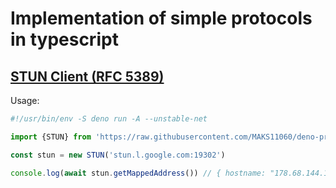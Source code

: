 # Implementation of simple protocols in typescript

## [STUN Client (RFC 5389)](https://datatracker.ietf.org/doc/html/rfc5389)

Usage:

```ts
#!/usr/bin/env -S deno run -A --unstable-net

import {STUN} from 'https://raw.githubusercontent.com/MAKS11060/deno-protocols/main/stun/stun.ts'

const stun = new STUN('stun.l.google.com:19302')

console.log(await stun.getMappedAddress()) // { hostname: "178.68.144.103", port: 49646, family: "IPv4" }
```
